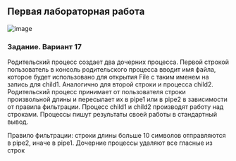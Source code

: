 ## Первая лабораторная работа

![image](https://github.com/Hsbnn/OSLabs/assets/116022974/541c341f-48e7-44bc-bc49-698fb404b072)

### Задание. Вариант 17

Родительский процесс создает два дочерних процесса. Первой строкой пользователь в консоль родительского процесса вводит имя файла, которое будет использовано для открытия File с таким
именем на запись для child1. Аналогично для второй строки и процесса child2. Родительский процесс принимает от пользователя строки произвольной длины и пересылает их в pipe1 или в pipe2 в зависимости от правила фильтрации. Процесс child1 и child2 производят работу над строками. Процессы пишут результаты своей работы в стандартный вывод.

Правило фильтрации: строки длины больше 10 символов отправляются в pipe2, иначе
в pipe1. Дочерние процессы удаляют все гласные из строк

